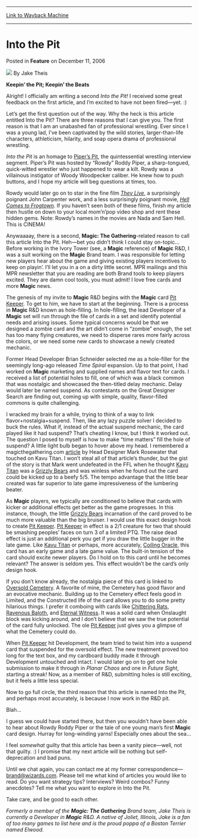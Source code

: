 
---
[Link to Wayback Machine](https://web.archive.org/web/20200803160430/https://magic.wizards.com/en/articles/archive/feature/pit-2006-12-11)

[_metadata_:wayback_url]:- "https://magic.wizards.com/en/articles/archive/feature/pit-2006-12-11"
[_metadata_:wayback_raw_url]:- "https://web.archive.org/web/20200803160430id_/https://magic.wizards.com/en/articles/archive/feature/pit-2006-12-11"
[_metadata_:wayback_capture_timestamp]:- "2020-08-03 16:04:30+00:00"
[_metadata_:description]:- "Keepin’ the Pit; Keepin’ the Beats Alright! I officially am writing a second Into the Pit! I received some great feedback on the first article, and I’m excited to have not been fired—yet. :)"
[_metadata_:generator]:- "Drupal 7 (http://drupal.org)"
---


Into the Pit
============



 Posted in **Feature**
 on December 11, 2006 






![](https://media.magic.wizards.com/styles/auth_small/public/images/person/authorpic_JakeTheis.jpg)
By Jake Theis











**Keepin’ the Pit; Keepin’ the Beats**

 Alright! I officially am writing a second *Into the Pit!* I received some great feedback on the first article, and I’m excited to have not been fired—yet. :) 

Let’s get the first question out of the way. Why the heck is this article entitled Into the Pit? There are three reasons that I can give you. The first reason is that I am an unabashed fan of professional wrestling. Ever since I was a young lad, I’ve been captivated by the wild stories, larger-than-life characters, athleticism, hilarity, and soap opera drama of professional wrestling.

*Into the Pit* is an homage to [Piper’s Pit](http://en.wikipedia.org/wiki/Piper%27s_Pit), the quintessential wrestling interview segment. Piper’s Pit was hosted by “Rowdy” Roddy Piper, a sharp-tongued, quick-witted wrestler who just happened to wear a kilt. Rowdy was a villainous instigator of Woody Woodpecker caliber. He knew how to push buttons, and I hope my article will beg questions at times, too.

Rowdy would later go on to star in the fine film [*They Live*](http://imdb.com/title/tt0096256/), a surprisingly poignant John Carpenter work, and a less surprisingly poignant movie, [*Hell Comes to Frogtown*](http://imdb.com/title/tt0093171/). If you haven’t seen both of these films, finish my article then hustle on down to your local mom’n’pop video shop and rent these hidden gems. Note: Rowdy’s names in the movies are Nada and Sam Hell. This is CINEMA!

Anywaaaay, there is a second, **Magic: The Gathering**-related reason to call this article Into the Pit. Heh—bet you didn’t think I could stay on-topic… Before working in the Ivory Tower (see, a **Magic**  reference) of **Magic**  R&D, I was a suit working on the **Magic**  Brand team. I was responsible for letting new players hear about the game and giving existing players incentives to keep on playin’. I’ll let you in a on a dirty little secret. MPR mailings and this MPR newsletter that you are reading are both Brand tools to keep players excited. They are damn cool tools, you must admit! I love free cards and more **Magic**  news.

The genesis of my invite to **Magic**  R&D begins with the **Magic**  card [Pit Keeper](http://gatherer.wizards.com/Pages/Card/Details.aspx?name=Pit+Keeper). To get to him, we have to start at the beginning. There is a process in **Magic**  R&D known as hole-filling. In hole-filling, the lead Developer of a **Magic**  set will run through the file of cards in a set and identify potential needs and arising issues. Some typical concerns would be that we designed a zombie card and the art didn’t come in “zombie” enough, the set has too many flying creatures, we need to disperse rares more fairly across the colors, or we need some new cards to showcase a newly created mechanic.

Former Head Developer Brian Schneider selected me as a hole-filler for the seemingly long-ago released *Time Spiral*  expansion. Up to that point, I had worked on **Magic**  marketing and supplied names and flavor text for cards. I received a list of potential holes to fill, one of which was a black common that was nostalgic and showcased the then-titled delay mechanic. Delay would later be named suspend. As contestants on the Great Designer Search are finding out, coming up with simple, quality, flavor-filled commons is quite challenging. 

I wracked my brain for a while, trying to think of a way to link flavor+nostalgia+suspend. Then, like any lazy puzzle solver I decided to buck the rules. What if, instead of the actual suspend mechanic, the card played like it had suspend? That’s cheating I know, but I think it worked out. The question I posed to myself is how to make “time matters” fill the hole of suspend? A little light bulb began to hover above my head. I remembered a magicthegathering.com [article](/en/articles/archive/making-magic/body-snatchers-invasion-2005-08-08) by Head Designer Mark Rosewater that touched on Kavu Titan. I won’t steal all of that article’s thunder, but the gist of the story is that Mark went undefeated in the FFL when he thought [Kavu Titan](http://gatherer.wizards.com/Pages/Card/Details.aspx?name=Kavu+Titan) was a [Grizzly Bears](http://gatherer.wizards.com/Pages/Card/Details.aspx?name=Grizzly+Bears) and was winless when he found out the card could be kicked up to a beefy 5/5. The tempo advantage that the little bear created was far superior to late game impressiveness of the lumbering beater. 

As **Magic**  players, we typically are conditioned to believe that cards with kicker or additional effects get better as the game progresses. In this instance, though, the little [Grizzly Bears](http://gatherer.wizards.com/Pages/Card/Details.aspx?name=Grizzly+Bears) incarnation of the card proved to be much more valuable than the big bruiser. I would use this exact design hook to create [Pit Keeper](http://gatherer.wizards.com/Pages/Card/Details.aspx?name=Pit+Keeper). [Pit Keeper](http://gatherer.wizards.com/Pages/Card/Details.aspx?name=Pit+Keeper) in effect is a 2/1 creature for two that should be smashing peoples’ faces on turn 3 of a limited PTQ. The raise dead effect is just an additional perk you get if you draw the little bugger in the late game. Like [Kavu Titan](http://gatherer.wizards.com/Pages/Card/Details.aspx?name=Kavu+Titan) or perhaps, more accurately, [Coiling Oracle](http://gatherer.wizards.com/Pages/Card/Details.aspx?name=Coiling+Oracle), this card has an early game and a late game value. The built-in tension of the card should excite newer players. Do I hold on to this card until he becomes relevant? The answer is seldom yes. This effect wouldn’t be the card’s only design hook.

If you don’t know already, the nostalgia piece of this card is linked to [Oversold Cemetery](http://gatherer.wizards.com/Pages/Card/Details.aspx?name=Oversold+Cemetery). A favorite of mine, the Cemetery has good flavor and an evocative mechanic. Building up to the Cemetery effect feels good in Limited, and the Constructed life of the card allows you to do some pretty hilarious things. I prefer it comboing with cards like [Chittering Rats](http://gatherer.wizards.com/Pages/Card/Details.aspx?name=Chittering+Rats), [Ravenous Baloth](http://gatherer.wizards.com/Pages/Card/Details.aspx?name=Ravenous+Baloth), and [Eternal Witness](http://gatherer.wizards.com/Pages/Card/Details.aspx?name=Eternal+Witness). It was a solid card when Onslaught block was kicking around, and I don’t believe that we saw the true potential of the card fully unlocked. The ole [Pit Keeper](http://gatherer.wizards.com/Pages/Card/Details.aspx?name=Pit+Keeper) just gives you a glimpse of what the Cemetery could do. 

When [Pit Keeper](http://gatherer.wizards.com/Pages/Card/Details.aspx?name=Pit+Keeper) hit Development, the team tried to twist him into a suspend card that suspended for the oversold effect. The new treatment proved too long for the text box, and my cardboard buddy made it through Development untouched and intact. I would later go on to get one hole submission to make it through in *Planar Chaos* and one in *Future Sight*, starting a streak! Now, as a member of R&D, submitting holes is still exciting, but it feels a little less special. 

Now to go full circle, the third reason that this article is named Into the Pit, and perhaps most accurately, is because I now work in the R&D pit. 

Blah...

I guess we could have started there, but then you wouldn’t have been able to hear about Rowdy Roddy Piper or the tale of one young man’s first **Magic**  card design. Hurray for long-winding yarns! Especially ones about the sea…

I feel *somewhat*  guilty that this article has been a vanity piece—well, not that guilty. :) I promise that my next article will be nothing but self-deprecation and bad puns. 

Until we chat again, you can contact me at my former correspondence—brand@wizards.com. Please tell me what kind of articles you would like to read. Do you want strategy tips? Interviews? Weird combos? Funny anecdotes? Tell me what you want to explore in Into the Pit.

Take care, and be good to each other.

*Formerly a member of the **Magic: The Gathering** Brand team, Jake Theis is currently a Developer in **Magic** R&D. A native of Joliet, Illinois, Jake is a fan of too many games to list here and is the proud poppa of a Boston Terrier named Elwood.*







